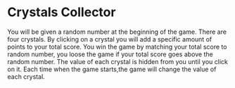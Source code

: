 # Crystals Collector

You will be given a random number at the beginning of the game. There are four crystals. By clicking on a crystal you will add a specific amount of points to your total score. You win the game by matching your total score to random number, you loose the game if your total score goes above the random number. The value of each crystal is hidden from you until you click on it. Each time when the game starts,the game will change the value of each crystal.